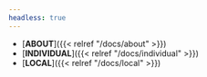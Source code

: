 ```yaml
---
headless: true
---
```


- [**ABOUT**]({{< relref "/docs/about" >}})
- [**INDIVIDUAL**]({{< relref "/docs/individual" >}})
- [**LOCAL**]({{< relref "/docs/local" >}})
<br />

